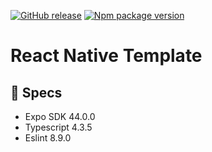 [![GitHub release](https://badgen.net/github/release/matiasrz/reactnative-ts?icon=github&color=cyan)](https://github.com/matiasrz/reactnative-ts/releases)
[![Npm package version](https://badgen.net/npm/v/yarn?icon=npm&label=&color=grey)](https://npmjs.com/package/express)

# React Native Template
## 🧬 Specs
 - Expo SDK 44.0.0
 - Typescript 4.3.5
 - Eslint 8.9.0